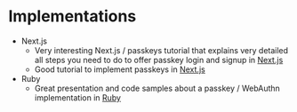 # Implementations

- Next.js
    - Very interesting Next.js / passkeys tutorial that explains very detailed all steps you need to do to offer passkey
      login and signup in [Next.js](https://ianmitchell.dev/blog/nextjs-and-webauthn)
    - Good tutorial to implement passkeys
      in [Next.js](https://medium.com/@vachanmn123/implementing-webauthn-passkeys-on-next-js-baa36ecd59cb)
- Ruby
    - Great presentation and code samples about a passkey / WebAuthn implementation
      in [Ruby](https://speakerdeck.com/brauliomartinezlm/go-passwordless-with-webauthn-in-ruby)